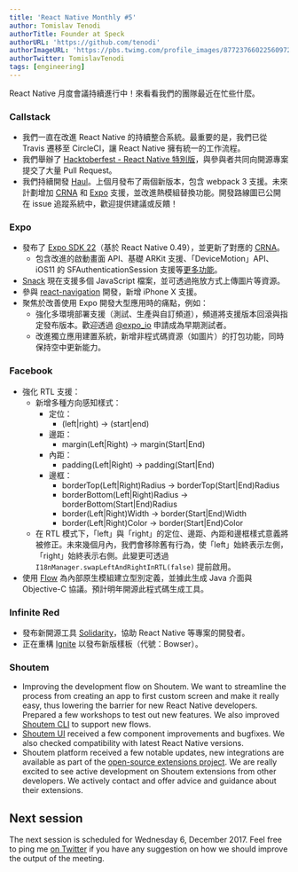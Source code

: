 ```yaml
---
title: 'React Native Monthly #5'
author: Tomislav Tenodi
authorTitle: Founder at Speck
authorURL: 'https://github.com/tenodi'
authorImageURL: 'https://pbs.twimg.com/profile_images/877237660225609729/bKFDwfAq.jpg'
authorTwitter: TomislavTenodi
tags: [engineering]
---
```


React Native 月度會議持續進行中！來看看我們的團隊最近在忙些什麼。

### Callstack

- 我們一直在改進 React Native 的持續整合系統。最重要的是，我們已從 Travis 遷移至 CircleCI，讓 React Native 擁有統一的工作流程。
- 我們舉辦了 [Hacktoberfest - React Native 特別版](https://blog.callstack.io/announcing-hacktoberfest-7313ea5ccf4f)，與參與者共同向開源專案提交了大量 Pull Request。
- 我們持續開發 [Haul](https://github.com/callstack/haul)。上個月發布了兩個新版本，包含 webpack 3 支援。未來計劃增加 [CRNA](https://github.com/react-community/create-react-native-app) 和 [Expo](https://github.com/expo/expo) 支援，並改進熱模組替換功能。開發路線圖已公開在 issue 追蹤系統中，歡迎提供建議或反饋！

### Expo

- 發布了 [Expo SDK 22](https://blog.expo.io/expo-sdk-v22-0-0-is-now-available-7745bfe97fc6)（基於 React Native 0.49），並更新了對應的 [CRNA](https://github.com/react-community/create-react-native-app)。
  - 包含改進的啟動畫面 API、基礎 ARKit 支援、「DeviceMotion」API、iOS11 的 SFAuthenticationSession 支援等[更多功能](https://blog.expo.io/expo-sdk-v22-0-0-is-now-available-7745bfe97fc6)。
- [Snack](https://snack.expo.io) 現在支援多個 JavaScript 檔案，並可透過拖放方式上傳圖片等資源。
- 參與 [react-navigation](https://github.com/react-community/react-navigation) 開發，新增 iPhone X 支援。
- 聚焦於改善使用 Expo 開發大型應用時的痛點，例如：
  - 強化多環境部署支援（測試、生產與自訂頻道），頻道將支援版本回滾與指定發布版本。歡迎透過 [@expo_io](https://twitter.com/expo_io) 申請成為早期測試者。
  - 改進獨立應用建置系統，新增非程式碼資源（如圖片）的打包功能，同時保持空中更新能力。

### Facebook

- 強化 RTL 支援：
  - 新增多種方向感知樣式：
    - 定位：
      - (left|right) → (start|end)
    - 邊距：
      - margin(Left|Right) → margin(Start|End)
    - 內距：
      - padding(Left|Right) → padding(Start|End)
    - 邊框：
      - borderTop(Left|Right)Radius → borderTop(Start|End)Radius
      - borderBottom(Left|Right)Radius → borderBottom(Start|End)Radius
      - border(Left|Right)Width → border(Start|End)Width
      - border(Left|Right)Color → border(Start|End)Color
  - 在 RTL 模式下，「left」與「right」的定位、邊距、內距和邊框樣式意義將被修正。未來幾個月內，我們會移除舊有行為，使「left」始終表示左側，「right」始終表示右側。此變更可透過 `I18nManager.swapLeftAndRightInRTL(false)` 提前啟用。
- 使用 [Flow](https://github.com/facebook/flow) 為內部原生模組建立型別定義，並據此生成 Java 介面與 Objective-C 協議。預計明年開源此程式碼生成工具。

### Infinite Red

- 發布新開源工具 [Solidarity](https://shift.infinite.red/solidarity-the-cli-for-developer-sanity-672fa81b98e9)，協助 React Native 等專案的開發者。
- 正在重構 [Ignite](https://github.com/infinitered/ignite) 以發布新版樣板（代號：Bowser）。

### Shoutem

- Improving the development flow on Shoutem. We want to streamline the process from creating an app to first custom screen and make it really easy, thus lowering the barrier for new React Native developers. Prepared a few workshops to test out new features. We also improved [Shoutem CLI](https://github.com/shoutem/cli) to support new flows.
- [Shoutem UI](https://github.com/shoutem/ui) received a few component improvements and bugfixes. We also checked compatibility with latest React Native versions.
- Shoutem platform received a few notable updates, new integrations are available as part of the [open-source extensions project](https://github.com/shoutem/extensions). We are really excited to see active development on Shoutem extensions from other developers. We actively contact and offer advice and guidance about their extensions.

## Next session

The next session is scheduled for Wednesday 6, December 2017. Feel free to ping me [on Twitter](https://twitter.com/TomislavTenodi) if you have any suggestion on how we should improve the output of the meeting.